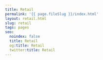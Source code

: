 ```yaml
---
title: Retail
permalink: '{{ page.fileSlug }}/index.html'
layout: retail.html
slug: retail
tags: pages
seo:
  noindex: false
  title: Retail
  og:title: Retail
  twitter:title: Retail
---
```



